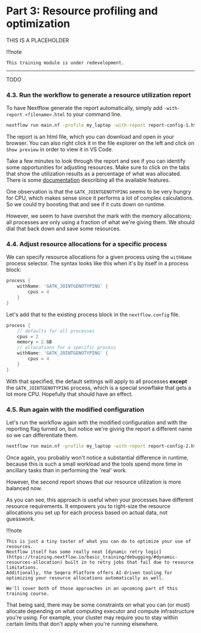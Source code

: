 # Part 3: Resource profiling and optimization

THIS IS A PLACEHOLDER

!!!note

    This training module is under redevelopment.

---

TODO

### 4.3. Run the workflow to generate a resource utilization report

To have Nextflow generate the report automatically, simply add `-with-report <filename>.html` to your command line.

```bash
nextflow run main.nf -profile my_laptop -with-report report-config-1.html
```

The report is an html file, which you can download and open in your browser. You can also right click it in the file explorer on the left and click on `Show preview` in order to view it in VS Code.

Take a few minutes to look through the report and see if you can identify some opportunities for adjusting resources.
Make sure to click on the tabs that show the utilization results as a percentage of what was allocated.
There is some [documentation](https://www.nextflow.io/docs/latest/reports.html) describing all the available features.

<!-- TODO: insert images -->

One observation is that the `GATK_JOINTGENOTYPING` seems to be very hungry for CPU, which makes sense since it performs a lot of complex calculations.
So we could try boosting that and see if it cuts down on runtime.

However, we seem to have overshot the mark with the memory allocations; all processes are only using a fraction of what we're giving them.
We should dial that back down and save some resources.

### 4.4. Adjust resource allocations for a specific process

We can specify resource allocations for a given process using the `withName` process selector.
The syntax looks like this when it's by itself in a process block:

```groovy title="Syntax"
process {
    withName: 'GATK_JOINTGENOTYPING' {
        cpus = 4
    }
}
```

Let's add that to the existing process block in the `nextflow.config` file.

```groovy title="nextflow.config" linenums="11"
process {
    // defaults for all processes
    cpus = 2
    memory = 2.GB
    // allocations for a specific process
    withName: 'GATK_JOINTGENOTYPING' {
        cpus = 4
    }
}
```

With that specified, the default settings will apply to all processes **except** the `GATK_JOINTGENOTYPING` process, which is a special snowflake that gets a lot more CPU.
Hopefully that should have an effect.

### 4.5. Run again with the modified configuration

Let's run the workflow again with the modified configuration and with the reporting flag turned on, but notice we're giving the report a different name so we can differentiate them.

```bash
nextflow run main.nf -profile my_laptop -with-report report-config-2.html
```

Once again, you probably won't notice a substantial difference in runtime, because this is such a small workload and the tools spend more time in ancillary tasks than in performing the 'real' work.

However, the second report shows that our resource utilization is more balanced now.

<!-- **TODO: screenshots?** -->

As you can see, this approach is useful when your processes have different resource requirements. It empowers you to right-size the resource allocations you set up for each process based on actual data, not guesswork.

!!!note

    This is just a tiny taster of what you can do to optimize your use of resources.
    Nextflow itself has some really neat [dynamic retry logic](https://training.nextflow.io/basic_training/debugging/#dynamic-resources-allocation) built in to retry jobs that fail due to resource limitations.
    Additionally, the Seqera Platform offers AI-driven tooling for optimizing your resource allocations automatically as well.

    We'll cover both of those approaches in an upcoming part of this training course.

That being said, there may be some constraints on what you can (or must) allocate depending on what computing executor and compute infrastructure you're using. For example, your cluster may require you to stay within certain limits that don't apply when you're running elsewhere.
